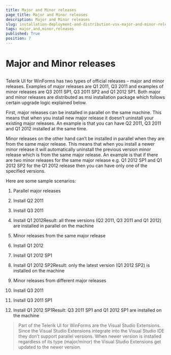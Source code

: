 ```yaml
---
title: Major and Minor releases
page_title: Major and Minor releases
description: Major and Minor releases
slug: installation-deployment-and-distribution-vsx-major-and-minor-releases
tags: major,and,minor,releases
published: True
position: 7
---
```


# Major and Minor releases



## 

Telerik UI for WinForms has two types of official releases –
          major and minor releases. Examples of major releases are Q1 2011, Q3 2011
          and examples of minor releases are Q3 2011 SP1, Q3 2011 SP2 and Q1 2012 SP1.
          Both major and minor releases are distributed as msi installation package
          which follows certain upgrade logic explained below.
        

First, major releases can be installed in parallel on the same machine.
          This means that when you install new major release it doesn’t uninstall
          your existing major releases. An example is that you can have Q2 2011, Q3 2011
          and Q1 2012 installed at the same time.
        

Minor releases on the other hand can’t be installed in parallel when they
          are from the same major release. This means that when you install a newer
          minor release it will automatically uninstall the previous version minor
          release which is from the same major release. An example is that if
          there are two minor releases for the same major release e.g.
          Q1 2012 SP1 and Q1 2012 SP2 for the Q1 2012 release then you can have
          only one of the specified versions.
        

Here are some sample scenarios:

1. Parallel major releases

1. Install Q2 2011

1. Install Q3 2011

1. Install Q1 2012Result: all three versions (Q2 2011, Q3 2011 and Q1 2012)
                  are installed in parallel on the machine
                

1. Minor releases from the same major release

1. Install Q1 2012

1. Install Q1 2012 SP1

1. Install Q1 2012 SP2Result: only the latest version (Q1 2012 SP2) is installed on the machine
                

1. Minor releases from different major releases

1. Install Q3 2011

1. Install Q3 2011 SP1

1. Install Q1 2012 SP1Result: Q3 2011 SP1 and Q1 2012 SP1 are installed on the machine
                

>Part of the Telerik UI for WinForms are the Visual Studio Extensions.
            Since the Visual Studio Extensions integrate into the Visual Studio IDE
            they don’t support parallel versions. When newer version is installed
            regardless of its type (major/minor) the Visual Studio Extensions get
            updated to the newer version.
          
